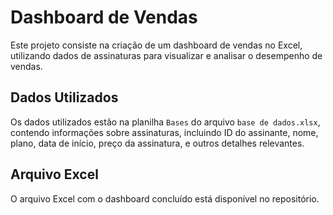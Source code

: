 # Dashboard de Vendas

Este projeto consiste na criação de um dashboard de vendas no Excel, utilizando dados de assinaturas para visualizar e analisar o desempenho de vendas.

## Dados Utilizados
Os dados utilizados estão na planilha `Bases` do arquivo `base de dados.xlsx`, contendo informações sobre assinaturas, incluindo ID do assinante, nome, plano, data de início, preço da assinatura, e outros detalhes relevantes.

## Arquivo Excel
O arquivo Excel com o dashboard concluído está disponível no repositório.
